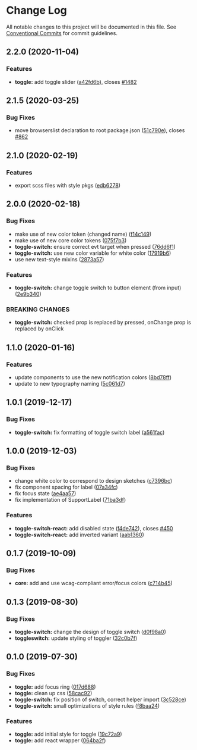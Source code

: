 # Change Log

All notable changes to this project will be documented in this file.
See [Conventional Commits](https://conventionalcommits.org) for commit guidelines.

## 2.2.0 (2020-11-04)

### Features

- **toggle:** add toggle slider ([a42fd6b](https://github.com/fremtind/jokul/commit/a42fd6be9b04bdafceb69153f9b25f56d71498a6)), closes [#1482](https://github.com/fremtind/jokul/issues/1482)

## 2.1.5 (2020-03-25)

### Bug Fixes

- move browserslist declaration to root package.json ([51c790e](https://github.com/fremtind/jokul/commit/51c790ea79ca3d667871380c6bfbe85a5738920b)), closes [#862](https://github.com/fremtind/jokul/issues/862)

## 2.1.0 (2020-02-19)

### Features

- export scss files with style pkgs ([edb6278](https://github.com/fremtind/jokul/commit/edb627838075d3d613ae78b6aae765c81067ba6a))

## 2.0.0 (2020-02-18)

### Bug Fixes

- make use of new color token (changed name) ([f14c149](https://github.com/fremtind/jokul/commit/f14c149f779e65fe0775afde4421aef26be8ed1d))
- make use of new core color tokens ([075f7b3](https://github.com/fremtind/jokul/commit/075f7b37920805bf780120247461d79c3d8c406e))
- **toggle-switch:** ensure correct evt target when pressed ([76dd6f1](https://github.com/fremtind/jokul/commit/76dd6f1aa05251a062c39f61c1132b2b029e3040))
- **toggle-switch:** use new color variable for white color ([17919b6](https://github.com/fremtind/jokul/commit/17919b6c614b576f3c9407becf92d61e148aae1e))
- use new text-style mixins ([2873a57](https://github.com/fremtind/jokul/commit/2873a57f4570ddb87a7390a773433d26a9fde4ac))

### Features

- **toggle-switch:** change toggle switch to button element (from input) ([2e9b340](https://github.com/fremtind/jokul/commit/2e9b3406f5bfbaa4233a3f63aa14bad017317efb))

### BREAKING CHANGES

- **toggle-switch:** checked prop is replaced by pressed, onChange prop is replaced by onClick

## 1.1.0 (2020-01-16)

### Features

- update components to use the new notification colors ([8bd78ff](https://github.com/fremtind/jokul/commit/8bd78ff371cf382c1c7fabfe1deab5e199e5750a))
- update to new typography naming ([5c061d7](https://github.com/fremtind/jokul/commit/5c061d7b52529f83a16cf944db240984b67f5229))

## 1.0.1 (2019-12-17)

### Bug Fixes

-   **toggle-switch:** fix formatting of toggle switch label ([a561fac](https://github.com/fremtind/jokul/commit/a561fac49abcd3b00e16cbddce41237ebeb63f1d))

## 1.0.0 (2019-12-03)

### Bug Fixes

-   change white color to correspond to design sketches ([c7396bc](https://github.com/fremtind/jokul/commit/c7396bccc4ff138871c9e92a3d5d34988677fb3b))
-   fix component spacing for label ([07a34fc](https://github.com/fremtind/jokul/commit/07a34fc75be40054aa2cd1e0e61638f802bae2e5))
-   fix focus state ([ae4aa57](https://github.com/fremtind/jokul/commit/ae4aa5781cd751f3cc3cd00287a834a6986c5352))
-   fix implementation of SupportLabel ([71ba3df](https://github.com/fremtind/jokul/commit/71ba3dfb1b49e2d59c96323ad71bc54d75e0e126))

### Features

-   **toggle-switch-react:** add disabled state ([f4de742](https://github.com/fremtind/jokul/commit/f4de7420d298e4b88e6f47c2a03b5d9e43837e77)), closes [#450](https://github.com/fremtind/jokul/issues/450)
-   **toggle-switch-react:** add inverted variant ([aab1360](https://github.com/fremtind/jokul/commit/aab13606bf763d72bb6a79057068276c6099a878))

## 0.1.7 (2019-10-09)

### Bug Fixes

-   **core:** add and use wcag-compliant error/focus colors ([c714b45](https://github.com/fremtind/jokul/commit/c714b45))

## 0.1.3 (2019-08-30)

### Bug Fixes

-   **toggle-switch:** change the design of toggle switch ([d0f98a0](https://github.com/fremtind/jokul/commit/d0f98a0))
-   **toggleswitch:** update styling of toggler ([32c0b7f](https://github.com/fremtind/jokul/commit/32c0b7f))

## 0.1.0 (2019-07-30)

### Bug Fixes

-   **toggle:** add focus ring ([017d688](https://github.com/fremtind/jokul/commit/017d688))
-   **toggle:** clean up css ([58cac92](https://github.com/fremtind/jokul/commit/58cac92))
-   **toggle-switch:** fix position of switch, correct helper import ([3c528ce](https://github.com/fremtind/jokul/commit/3c528ce))
-   **toggle-switch:** small optimizations of style rules ([f8baa24](https://github.com/fremtind/jokul/commit/f8baa24))

### Features

-   **toggle:** add initial style for toggle ([19c72a9](https://github.com/fremtind/jokul/commit/19c72a9))
-   **toggle:** add react wrapper ([064ba2f](https://github.com/fremtind/jokul/commit/064ba2f))
